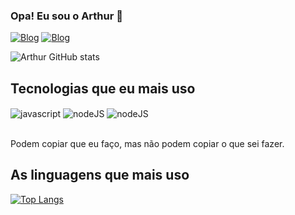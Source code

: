 ### Opa! Eu sou o Arthur 👋

[![Blog](https://img.shields.io/badge/Instagram-E4405F?style=for-the-badge&logo=instagram&logoColor=white)](https://www.instagram.com/arthur_strl/)
[![Blog](https://img.shields.io/badge/Twitter-1DA1F2?style=for-the-badge&logo=twitter&logoColor=white)](https://twitter.com/arthur_strelow)

![Arthur GitHub stats](https://github-readme-stats.vercel.app/api?username=arthurstrelow&show_icons=true&theme=transparent)

## Tecnologias que eu mais uso

<div style="display: inline_block">
  <img align="center" alt="javascript" src="https://img.shields.io/badge/JavaScript-F7DF1E?style=for-the-badge&logo=javascript&logoColor=black"> 
  <img align="center" alt="nodeJS" src="https://img.shields.io/badge/Node.js-43853D?style=for-the-badge&logo=node.js&logoColor=white">
  <img align="center" alt="nodeJS" src="https://img.shields.io/badge/Python-3776AB?style=for-the-badge&logo=python&logoColor=white">
</div><br>

Podem copiar que eu faço, mas não podem copiar o que sei fazer.

## As linguagens que mais uso
[![Top Langs](https://github-readme-stats.vercel.app/api/top-langs/?username=arthurstrelow&layout=compact)](https://github.com/anuraghazra/github-readme-stats)

